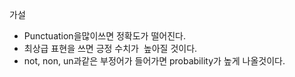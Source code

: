 가설
 * Punctuation을많이쓰면 정확도가 떨어진다.
 * 최상급 표현을 쓰면 긍정 수치가  높아질 것이다.
 * not, non, un과같은 부정어가 들어가면 probability가 높게 나올것이다.
 

 
 
 
 
 
 
 
 
 
 
 
 
 
 
 
 
 
 
